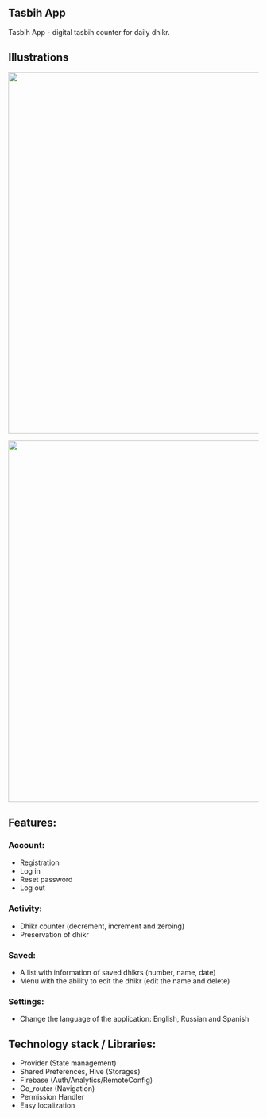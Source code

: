 ## Tasbih App
Tasbih App - digital tasbih counter for daily dhikr.

## Illustrations
<p align="center">
      <img src="https://i.ibb.co.com/S03WdvF/1.png" width="726">
</p>

<p align="center">
      <img src="https://i.ibb.co.com/fHp9Dy4/2.png" width="726">
</p>

## Features:

### Account: 
- Registration
- Log in
- Reset password
- Log out

### Activity:
- Dhikr counter (decrement, increment and zeroing)
- Preservation of dhikr

### Saved:
- A list with information of saved dhikrs (number, name, date)
- Menu with the ability to edit the dhikr (edit the name and delete)

### Settings:
- Change the language of the application: English, Russian and Spanish

## Technology stack / Libraries:
- Provider (State management)
- Shared Preferences, Hive (Storages)
- Firebase (Auth/Analytics/RemoteConfig)
- Go_router (Navigation)
- Permission Handler
- Easy localization

